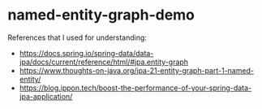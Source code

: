 # named-entity-graph-demo


References that I used for understanding:

- https://docs.spring.io/spring-data/data-jpa/docs/current/reference/html/#jpa.entity-graph
- https://www.thoughts-on-java.org/jpa-21-entity-graph-part-1-named-entity/
- https://blog.ippon.tech/boost-the-performance-of-your-spring-data-jpa-application/